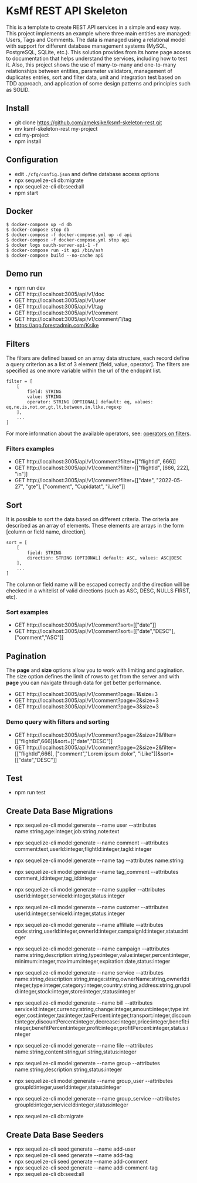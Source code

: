 # KsMf REST API Skeleton
This is a template to create REST API services in a simple and easy way. This project implements an example where three main entities are managed: Users, Tags and Comments. The data is managed using a relational model with support for different database management systems (MySQL, PostgreSQL, SQLite, etc.). This solution provides from its home page access to documentation that helps understand the services, including how to test it. Also, this project shows the use of many-to-many and one-to-many relationships between entities, parameter validators, management of duplicates entries, sort and filter data, unit and integration test based on TDD approach, and application of some design patterns and principles such as SOLID.

## Install 
- git clone https://github.com/ameksike/ksmf-skeleton-rest.git
- mv ksmf-skeleton-rest my-project
- cd my-project
- npm install

## Configuration 
- edit ```./cfg/config.json``` and define database access options
- npx sequelize-cli db:migrate
- npx sequelize-cli db:seed:all
- npm start

## Docker
    $ docker-compose up -d db
    $ docker-compose stop db
    $ docker-compose -f docker-compose.yml up -d api
    $ docker-compose -f docker-compose.yml stop api
    $ docker logs oauth-server-api-1 -f
    $ docker-compose run -it api /bin/ash
    $ docker-compose build --no-cache api

## Demo run
- npm run dev
- GET http://localhost:3005/api/v1/doc
- GET http://localhost:3005/api/v1/user
- GET http://localhost:3005/api/v1/tag
- GET http://localhost:3005/api/v1/comment
- GET http://localhost:3005/api/v1/comment/1/tag
- https://app.forestadmin.com/Ksike

## Filters
The filters are defined based on an array data structure, each record define a query criterion as a list of 3 element [field, value, operator]. The filters are specified as one more variable within the url of the endopint list.
```
filter = [ 
    [
        field: STRING
        value: STRING 
        operator: STRING [OPTIONAL] default: eq, values: eq,ne,is,not,or,gt,lt,between,in,like,regexp 
    ],
    ...
]
```
For more information about the available operators, see: [operators on filters](https://sequelize.org/docs/v6/core-concepts/model-querying-basics/#operators).

### Filters examples
- GET http://localhost:3005/api/v1/comment?filter=[["flightId", 666]]
- GET http://localhost:3005/api/v1/comment?filter=[["flightId", [666, 222], "in"]]
- GET http://localhost:3005/api/v1/comment?filter=[["date", "2022-05-27", "gte"], ["comment", "Cupidatat", "iLike"]]


## Sort
It is possible to sort the data based on different criteria. The criteria are described as an array of elements. These elements are arrays in the form [column or field name, direction].
```
sort = [ 
    [
        field: STRING
        direction: STRING [OPTIONAL] default: ASC, values: ASC|DESC
    ],
    ...
]
```
The column or field name will be escaped correctly and the direction will be checked in a whitelist of valid directions (such as ASC, DESC, NULLS FIRST, etc).

### Sort examples
- GET http://localhost:3005/api/v1/comment?sort=[["date"]]
- GET http://localhost:3005/api/v1/comment?sort=[["date","DESC"], ["comment","ASC"]]


## Pagination 
The **page** and **size** options allow you to work with limiting and pagination. The size option defines the limit of rows to get from the server and with **page** you can navigate through data for get better performance.

- GET http://localhost:3005/api/v1/comment?page=1&size=3
- GET http://localhost:3005/api/v1/comment?page=2&size=3
- GET http://localhost:3005/api/v1/comment?page=3&size=3

### Demo query with filters and sorting
- GET http://localhost:3005/api/v1/comment?page=2&size=2&filter=[["flightId",666]]&sort=[["date","DESC"]]
- GET http://localhost:3005/api/v1/comment?page=2&size=2&filter=[["flightId",666], ["comment","Lorem ipsum dolor", "iLike"]]&sort=[["date","DESC"]]


## Test
- npm run test

## Create Data Base Migrations 
- npx sequelize-cli model:generate --name user --attributes name:string,age:integer,job:string,note:text
- npx sequelize-cli model:generate --name comment --attributes comment:text,userId:integer,flightId:integer,tagId:integer
- npx sequelize-cli model:generate --name tag --attributes name:string
- npx sequelize-cli model:generate --name tag_comment --attributes comment_id:integer,tag_id:integer
- npx sequelize-cli model:generate --name supplier --attributes userId:integer,serviceId:integer,status:integer 
- npx sequelize-cli model:generate --name customer --attributes userId:integer,serviceId:integer,status:integer 
- npx sequelize-cli model:generate --name affiliate --attributes code:string,userId:integer,ownerId:integer,campaignId:integer,status:integer  
- npx sequelize-cli model:generate --name campaign --attributes name:string,description:string,type:integer,value:integer,percent:integer,minimum:integer,maximum:integer,expiration:date,status:integer  
- npx sequelize-cli model:generate --name service --attributes name:string,description:string,image:string,ownerName:string,ownerId:integer,type:integer,category:integer,country:string,address:string,grupoId:integer,stock:integer,store:integer,status:integer 
- npx sequelize-cli model:generate --name bill --attributes serviceId:integer,currency:string,change:integer,amount:integer,type:integer,cost:integer,tax:integer,taxPercent:integer,transport:integer,discount:integer,discountPercent:integer,decrease:integer,price:integer,benefit:integer,benefitPercent:integer,profit:integer,profitPercent:integer,status:integer 
- npx sequelize-cli model:generate --name file --attributes name:string,content:string,url:string,status:integer  
- npx sequelize-cli model:generate --name group --attributes name:string,description:string,status:integer   
- npx sequelize-cli model:generate --name group_user --attributes groupId:integer,userId:integer,status:integer  
- npx sequelize-cli model:generate --name group_service --attributes groupId:integer,serviceId:integer,status:integer  
 
- npx sequelize-cli db:migrate

## Create Data Base Seeders
- npx sequelize-cli seed:generate --name add-user
- npx sequelize-cli seed:generate --name add-tag
- npx sequelize-cli seed:generate --name add-comment
- npx sequelize-cli seed:generate --name add-comment-tag
- npx sequelize-cli db:seed:all
